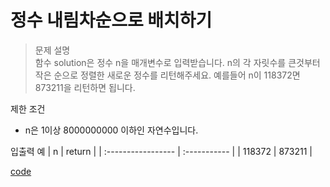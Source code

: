# 정수 내림차순으로 배치하기
>문제 설명<br>
함수 solution은 정수 n을 매개변수로 입력받습니다. n의 각 자릿수를 큰것부터 작은 순으로 정렬한 새로운 정수를 리턴해주세요. 예를들어 n이 118372면 873211을 리턴하면 됩니다.

제한 조건
- n은 1이상 8000000000 이하인 자연수입니다.

입출력 예
| n | return | 
| :----------------- | :-----------  | 
| 118372 | 873211 | 

[code]()